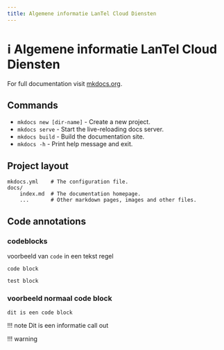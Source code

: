 ```yaml
---
title: Algemene informatie LanTel Cloud Diensten
---
```

# :information_source: Algemene informatie LanTel Cloud Diensten

For full documentation visit [mkdocs.org](https://www.mkdocs.org).

## Commands

* `mkdocs new [dir-name]` - Create a new project.
* `mkdocs serve` - Start the live-reloading docs server.
* `mkdocs build` - Build the documentation site.
* `mkdocs -h` - Print help message and exit.

## Project layout

    mkdocs.yml    # The configuration file.
    docs/
        index.md  # The documentation homepage.
        ...       # Other markdown pages, images and other files.


## Code annotations

### codeblocks

voorbeeld van `code` in een tekst regel

```title="test code block"
code block
```
    
    test block

### voorbeeld normaal code block

    dit is een code block


!!! note
    Dit is een informatie call out

!!! warning
